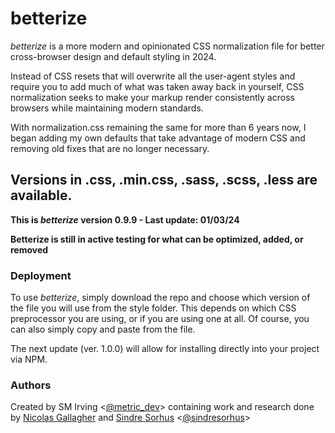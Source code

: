 # betterize

_betterize_ is a more modern and opinionated CSS normalization file for
better cross-browser design and default styling in 2024.

Instead of CSS resets that will overwrite all the user-agent styles and require you
to add much of what was taken away back in yourself, CSS normalization seeks to 
make your markup render consistently across browsers while maintaining modern standards.

With normalization.css remaining the same for more than 6 years now, I began adding my own
defaults that take advantage of modern CSS and removing old fixes that are no longer necessary.

## Versions in .css, .min.css, .sass, .scss, .less are available.

**This is *betterize* version 0.9.9 - Last update: 01/03/24**

**Betterize is still in active testing for what can be optimized, added, or removed**

### Deployment

To use *betterize*, simply download the repo and choose which version of the file
you will use from the style folder. This depends on which CSS preprocessor you
are using, or if you are using one at all. Of course, you can also simply copy
and paste from the file.

The next update (ver. 1.0.0) will allow for installing directly into your
project via NPM.

### Authors

Created by SM Irving <[@metric_dev](https://twitter.com/metric_dev)>
containing work and research done by [Nicolas Gallagher](https://github.com/necolas)
and [Sindre Sorhus](https://github.com/sindresorhus)
<[@sindresorhus](https://twitter.com/sindresorhus)>
